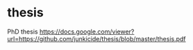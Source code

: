 # thesis
PhD thesis
https://docs.google.com/viewer?url=https://github.com/junkicide/thesis/blob/master/thesis.pdf
